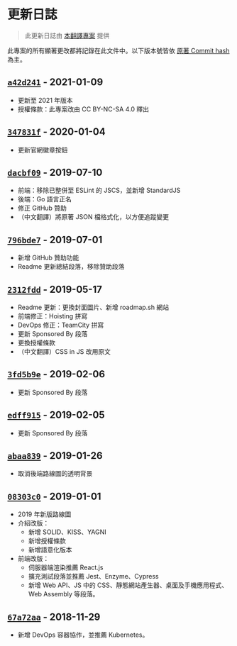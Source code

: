 # 更新日誌

> 此更新日誌由 [本翻譯專案](https://github.com/goodjack/developer-roadmap-chinese) 提供

此專案的所有顯著更改都將記錄在此文件中。以下版本號皆依 [原著 Commit hash](https://github.com/kamranahmedse/developer-roadmap/commits/master) 為主。

## [`a42d241`](https://github.com/kamranahmedse/developer-roadmap/tree/a42d24142098760b4eba657be8954b0ab0cc31c9) - 2021-01-09

- 更新至 2021 年版本
- 授權條款：此專案改由 CC BY-NC-SA 4.0 釋出

## [`347831f`](https://github.com/kamranahmedse/developer-roadmap/tree/347831feaed227f42525e829ccc8d84a22386952) - 2020-01-04

- 更新官網徽章按鈕

## [`dacbf09`](https://github.com/kamranahmedse/developer-roadmap/tree/dacbf09f5529ef46ef652b88b5076dcc15067672) - 2019-07-10

- 前端：移除已整併至 ESLint 的 JSCS，並新增 StandardJS
- 後端：Go 語言正名
- 修正 GitHub 贊助
- （中文翻譯）將原著 JSON 檔格式化，以方便追蹤變更

## [`796bde7`](https://github.com/kamranahmedse/developer-roadmap/tree/796bde76c96759b9d23892d30d2dbd8b55892aac) - 2019-07-01

- 新增 GitHub 贊助功能
- Readme 更新總結段落，移除贊助段落

## [`2312fdd`](https://github.com/kamranahmedse/developer-roadmap/tree/2312fdd608feb5c660645d02058200ccbfbbf4c6) - 2019-05-17

- Readme 更新：更換封面圖片、新增 roadmap.sh 網站
- 前端修正：Hoisting 拼寫
- DevOps 修正：TeamCity 拼寫
- 更新 Sponsored By 段落
- 更換授權條款
- （中文翻譯）CSS in JS 改用原文

## [`3fd5b9e`](https://github.com/kamranahmedse/developer-roadmap/tree/3fd5b9e7448d5a1eafffd380141e5dc2fedb2e50) - 2019-02-06

- 更新 Sponsored By 段落

## [`edff915`](https://github.com/kamranahmedse/developer-roadmap/tree/edff9156ff6820bdf29db11381cab590429122a5) - 2019-02-05

- 更新 Sponsored By 段落

## [`abaa839`](https://github.com/kamranahmedse/developer-roadmap/tree/abaa839b26d6bfb02208ad63e25186b558c1bdc4) - 2019-01-26

- 取消後端路線圖的透明背景

## [`08303c0`](https://github.com/kamranahmedse/developer-roadmap/tree/08303c062316bd3c903dcbd4d38cf31ca1b705bc) - 2019-01-01

- 2019 年新版路線圖
- 介紹改版：
  - 新增 SOLID、KISS、YAGNI
  - 新增授權條款
  - 新增語意化版本
- 前端改版：
  - 伺服器端渲染推薦 React.js
  - 擴充測試段落並推薦 Jest、Enzyme、Cypress
  - 新增 Web API、JS 中的 CSS、靜態網站產生器、桌面及手機應用程式、Web Assembly 等段落。

## [`67a72aa`](https://github.com/kamranahmedse/developer-roadmap/commit/67a72aab113e79c11e292ada394606f079f6a263) - 2018-11-29

- 新增 DevOps 容器協作，並推薦 Kubernetes。
